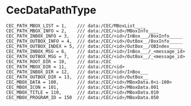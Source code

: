 # CecDataPathType

    CEC_PATH_MBOX_LIST = 1,    /// data:/CEC/MBoxList____
    CEC_PATH_MBOX_INFO = 2,    /// data:/CEC/<id>/MBoxInfo____
    CEC_PATH_INBOX_INFO = 3,   /// data:/CEC/<id>/InBox___/BoxInfo_____
    CEC_PATH_OUTBOX_INFO = 4,  /// data:/CEC/<id>/OutBox__/BoxInfo_____
    CEC_PATH_OUTBOX_INDEX = 5, /// data:/CEC/<id>/OutBox__/OBIndex_____
    CEC_PATH_INBOX_MSG = 6,    /// data:/CEC/<id>/InBox___/_<message_id>
    CEC_PATH_OUTBOX_MSG = 7,   /// data:/CEC/<id>/OutBox__/_<message_id>
    CEC_PATH_ROOT_DIR = 10,    /// data:/CEC
    CEC_PATH_MBOX_DIR = 11,    /// data:/CEC/<id>
    CEC_PATH_INBOX_DIR = 12,   /// data:/CEC/<id>/InBox___
    CEC_PATH_OUTBOX_DIR = 13,  /// data:/CEC/<id>/OutBox__
    CEC_MBOX_DATA = 100,       /// data:/CEC/<id>/MBoxData.0<i-100>
    CEC_MBOX_ICON = 101,       /// data:/CEC/<id>/MBoxData.001
    CEC_MBOX_TITLE = 110,      /// data:/CEC/<id>/MBoxData.010
    CEC_MBOX_PROGRAM_ID = 150  /// data:/CEC/<id>/MBoxData.050

